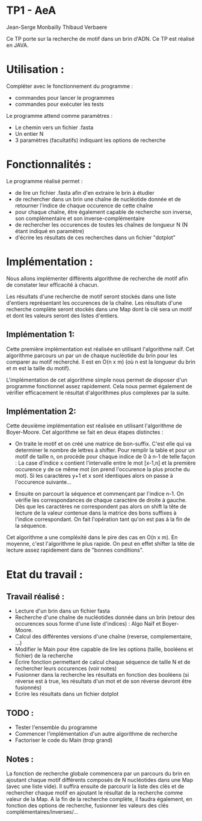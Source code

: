 TP1 - AeA
=========
Jean-Serge Monbailly
Thibaud Verbaere

Ce TP porte sur la recherche de motif dans un brin d'ADN.
Ce TP est réalisé en JAVA.

Utilisation :
=============
Compléter avec le fonctionnement du programme :
+ commandes pour lancer le programmes
+ commandes pour exécuter les tests

Le programme attend comme paramètres : 
+ Le chemin vers un fichier .fasta
+ Un entier N
+ 3 paramètres (facultatifs) indiquant les options de 
recherche


Fonctionnalités :
=================

Le programme réalisé permet : 
+ de lire un fichier .fasta afin d'en extraire le brin à étudier
+ de rechercher dans un brin une chaîne de nucléotide donnée et 
de retourner l'indice de chaque occurence de cette chaîne
+ pour chaque chaîne, être également capable de recherche son
inverse, son complémentaire et son inverse-complémentaire
+ de rechercher les occurences de toutes les chaînes de longueur
N (N étant indiqué en paramètre)
+ d'écrire les résultats de ces recherches dans un fichier "dotplot"

Implémentation :
================

Nous allons implémenter différents algorithme de recherche de motif 
afin de constater leur efficacité à chacun.

Les résultats d'une recherche de motif seront stockés dans une liste 
d'entiers représentant les occurences de la chaîne.
Les résultats d'une recherche complète seront stockés dans une Map 
dont la clé sera un motif et dont les valeurs seront des listes
d'entiers.


Implémentation 1:
-----------------
Cette première implémentation est réalisée en utilisant l'algorithme naïf.
Cet algorithme parcours un par un de chaque nucléotide du brin pour les comparer 
au motif recherché. Il est en O(n x m) (où n est la longueur du brin et m est
la taille du motif).

L'implémentation de cet algorithme simple nous permet de disposer d'un programme
fonctionnel assez rapidement. Cela nous permet également de vérifier efficacement
le résultat d'algorithmes plus complexes par la suite.

Implémentation 2:
-----------------
Cette deuxième implémentation est réalisée en utilisant l'algorithme de Boyer-Moore.
Cet algorithme se fait en deux étapes distinctes :
- On traite le motif et on créé une matrice de bon-suffix. C'est elle qui va determiner
le nombre de lettres à shifter.
Pour remplir la table et pour un motif de taille n, on procède pour chaque indice de 0 à n-1 de telle façon :
La case d'indice x contient l'intervalle entre le mot [x-1,n] et la première occurence
y de ce même mot (on prend l'occurence la plus proche du mot). Si les caractères y+1 et x sont identiques alors on passe à l'occurence suivante...

- Ensuite on parcourt la séquence et commençant par l'indice n-1. On vérifie les correspondances de chaque caractère de droite à gauche.
Dès que les caractères ne correspondent pas alors on shift la tête de lecture de la valeur contenue dans la matrice des bons suffixes à l'indice correspondant.
On fait l'opération tant qu'on est pas à la fin de la séquence.

Cet algorithme a une compléxité dans le pire des cas en O(n x m). En moyenne, c'est
l'algorithme le plus rapide. On peut en effet shifter la tête de lecture assez rapidement dans de "bonnes conditions".

Etat du travail :
=================

Travail réalisé :
-----------------
+ Lecture d'un brin dans un fichier fasta
+ Recherche d'une chaîne de nucléotides donnée dans un brin (retour des occurences
sous forme d'une liste d'indices) : Algo Naïf et Boyer-Moore.
+ Calcul des différentes versions d'une chaîne (reverse, complementaire, ...)
+ Modifier le Main pour être capable de lire les options (taille, booléens et 
fichier) de la recherche
+ Écrire fonction permettant de calcul chaque séquence de taille N et de rechercher 
leurs occurences (voir notes)
+ Fusionner dans la recherche les résultats en fonction des booléens (si réverse est
à true, les résultats d'un mot et de son réverse devront être fusionnés) 
+ Ecrire les résultats dans un fichier dotplot

TODO :
------
+ Tester l'ensemble du programme
+ Commencer l'implémentation d'un autre algorithme de recherche
+ Factoriser le code du Main (trop grand)

Notes :
-------
La fonction de recherche globale commencera par un parcours du brin en ajoutant chaque 
motif différents composés de N nucléotides dans une Map (avec une liste vide).
Il suffira ensuite de parcourir la liste des clés et de rechercher chaque motif en 
ajoutant le résultat de la recherche comme valeur de la Map.
A la fin de la recherche complète, il faudra également, en fonction des options de
recherche, fusionner les valeurs des clés complémentaires/inverses/...

